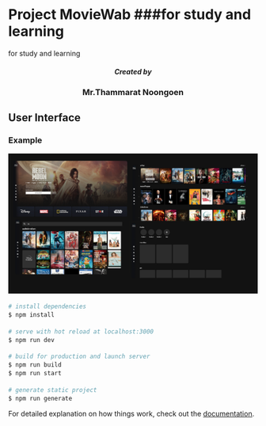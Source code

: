 # Project MovieWab  ###for study and learning
for study and learning
<h5 align="center">Created by</h5>
<h3 align="center">Mr.Thammarat Noongoen</h3>

## User Interface 
### Example 
![App_UI](./example.png)


```bash
# install dependencies
$ npm install

# serve with hot reload at localhost:3000
$ npm run dev

# build for production and launch server
$ npm run build
$ npm run start

# generate static project
$ npm run generate
```

For detailed explanation on how things work, check out the [documentation](https://nuxtjs.org).

